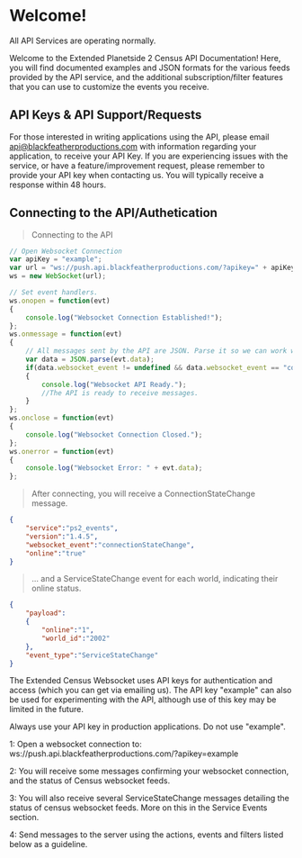 # Welcome!
<aside class="success">
All API Services are operating normally.
</aside>

Welcome to the Extended Planetside 2 Census API Documentation! Here, you will find documented examples and JSON formats for the various feeds provided by the API service, and the additional subscription/filter features that you can use to customize the events you receive.

## API Keys & API Support/Requests
For those interested in writing applications using the API, please email <a href='mailto:api@blackfeatherproductions.com'>api@blackfeatherproductions.com</a> with information regarding your application, to receive your API Key. If you are experiencing issues with the service, or have a feature/improvement request, please remember to provide your API key when contacting us. You will typically receive a response within 48 hours.

## Connecting to the API/Authetication

> Connecting to the API

```javascript
// Open Websocket Connection
var apiKey = "example";
var url = "ws://push.api.blackfeatherproductions.com/?apikey=" + apiKey;
ws = new WebSocket(url);

// Set event handlers.
ws.onopen = function(evt)
{
	console.log("Websocket Connection Established!");
};
ws.onmessage = function(evt)
{
	// All messages sent by the API are JSON. Parse it so we can work with it.
	var data = JSON.parse(evt.data);
	if(data.websocket_event != undefined && data.websocket_event == "connectionStateChange" && data.online == "true")
	{
	    console.log("Websocket API Ready.");
		//The API is ready to receive messages.
	}
};
ws.onclose = function(evt)
{
	console.log("Websocket Connection Closed.");
};
ws.onerror = function(evt)
{
	console.log("Websocket Error: " + evt.data);
};
```

> After connecting, you will receive a ConnectionStateChange message.

```json
{
    "service":"ps2_events",
    "version":"1.4.5",
    "websocket_event":"connectionStateChange",
    "online":"true"
}
```

> ... and a ServiceStateChange event for each world, indicating their online status.

```json
{
    "payload":
    {
        "online":"1",
        "world_id":"2002"
    },
    "event_type":"ServiceStateChange"
}
```

The Extended Census Websocket uses API keys for authentication and access (which you can get via emailing us). The API key "example" can also be used for experimenting with the API, although use of this key may be limited in the future.

<aside class="notice">
Always use your API key in production applications. Do not use "example".
</aside>

1: Open a websocket connection to: ws://push.api.blackfeatherproductions.com/?apikey=example

2: You will receive some messages confirming your websocket connection, and the status of Census websocket feeds.

3: You will also receive several ServiceStateChange messages detailing the status of census websocket feeds. More on this in the Service Events section.

4: Send messages to the server using the actions, events and filters listed below as a guideline.
